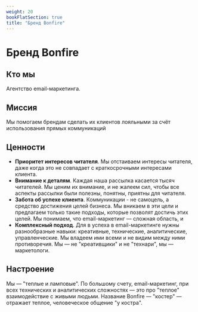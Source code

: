 ```yaml
---
weight: 20
bookFlatSection: true
title: "Бренд Bonfire"
---
```

# Бренд Bonfire

## Кто мы

Агентство email-маркетинга. 


## Миссия

Мы помогаем брендам сделать их клиентов лояльными за счёт использования прямых коммуникаций


## Ценности

- **Приоритет интересов читателя**. Мы отстаиваем интересы читателя, даже когда это не совпадает с краткосрочными интересами клиента.
- **Внимание к деталям**. Каждая наша рассылка касается тысяч читателей. Мы ценим их внимание, и не жалеем сил, чтобы все аспекты рассылки были полезны, понятны, приятны для читателя.
- **Забота об успехе клиента**. Коммуникации - не самоцель, а средство достижения целей бизнеса. Мы вникаем в эти цели и предлагаем только такие подходы, которые позволят достичь этих целей. Мы понимаем, что email-маркетинг &#x2014; сложная область, и 
- **Комплексный подход**. Для в успеха в email-маркетинге нужны разнообразные навыки: креативные, технические, аналитические, управленческие. Мы владеем ими всеми и не видим между ними противоречия. Мы &#x2014; не "креативщики" и не "технари", мы &#x2014; маркетологи. 

## Настроение
Мы &#x2014; "теплые и ламповые". По большому счету, email-маркетинг, при всех технических и аналитических сложностях &#x2014; это про "теплое" взаимодействие с живыми людьми. Название Bonfire &#x2014; "костер" &#x2014; отражает теплое, человеческое общение "у костра". 
